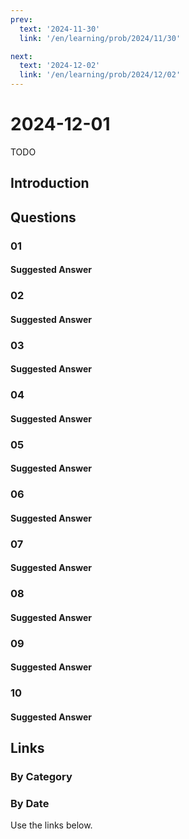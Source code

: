 ```yaml
---
prev:
  text: '2024-11-30'
  link: '/en/learning/prob/2024/11/30'

next:
  text: '2024-12-02'
  link: '/en/learning/prob/2024/12/02'
---
```


# 2024-12-01

TODO

<Badge type="danger" text="Bid"/>

## Introduction

## Questions

### 01

#### Suggested Answer

### 02

#### Suggested Answer

### 03

#### Suggested Answer

### 04

#### Suggested Answer

### 05

#### Suggested Answer

### 06

#### Suggested Answer

### 07

#### Suggested Answer

### 08

#### Suggested Answer

### 09

#### Suggested Answer

### 10

#### Suggested Answer

## Links

[<Badge type="tip" text="Go to Practice"/>](/en/practice/prob/2024/12/01)

### By Category

[<Badge type="tip" text="<--"/>](/en/learning/prob/2024/11/27)
[<Badge type="tip" text="Calendar"/>](/en/learning/calendar/2024/12)
[<Badge type="info" text="-->"/>](/en/learning/prob/2024/12/01#links)

### By Date

Use the links below.